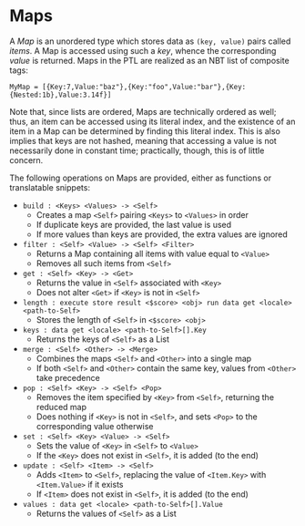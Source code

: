 # Maps

A _Map_ is an unordered type which stores data as `(key, value)` pairs called _items_. A Map is accessed using such a _key_, whence the corresponding _value_ is returned. Maps in the PTL are realized as an NBT list of composite tags:
```
MyMap = [{Key:7,Value:"baz"},{Key:"foo",Value:"bar"},{Key:{Nested:1b},Value:3.14f}]
```
Note that, since lists are ordered, Maps are technically ordered as well; thus, an item can be accessed using its literal index, and the existence of an item in a Map can be determined by finding this literal index. This is also implies that keys are not hashed, meaning that accessing a value is not necessarily done in constant time; practically, though, this is of little concern.

The following operations on Maps are provided, either as functions or translatable snippets:
* `build : <Keys> <Values> -> <Self>`
  * Creates a map `<Self>` pairing `<Keys>` to `<Values>` in order
  * If duplicate keys are provided, the last value is used
  * If more values than keys are provided, the extra values are ignored
* `filter : <Self> <Value> -> <Self> <Filter>`
  * Returns a Map containing all items with value equal to `<Value>`
  * Removes all such items from `<Self>`
* `get : <Self> <Key> -> <Get>`
  * Returns the value in `<Self>` associated with `<Key>`
  * Does not alter `<Get>` if `<Key>` is not in `<Self>`
* `length : execute store result <$score> <obj> run data get <locale> <path-to-Self>`
  * Stores the length of `<Self>` in `<$score> <obj>`
* `keys : data get <locale> <path-to-Self>[].Key`
  * Returns the keys of `<Self>` as a List
* `merge : <Self> <Other> -> <Merge>`
  * Combines the maps `<Self>` and `<Other>` into a single map
  * If both `<Self>` and `<Other>` contain the same key, values from `<Other>` take precedence
* `pop : <Self> <Key> -> <Self> <Pop>`
  * Removes the item specified by `<Key>` from `<Self>`, returning the reduced map
  * Does nothing if `<Key>` is not in `<Self>`, and sets `<Pop>` to the corresponding value otherwise
* `set : <Self> <Key> <Value> -> <Self>`
  * Sets the value of `<Key>` in `<Self>` to `<Value>`
  * If the `<Key>` does not exist in `<Self>`, it is added (to the end)
* `update : <Self> <Item> -> <Self>`
  * Adds `<Item>` to `<Self>`, replacing the value of `<Item.Key>` with `<Item.Value>` if it exists
  * If `<Item>` does not exist in `<Self>`, it is added (to the end)
* `values : data get <locale> <path-to-Self>[].Value`
  * Returns the values of `<Self>` as a List
